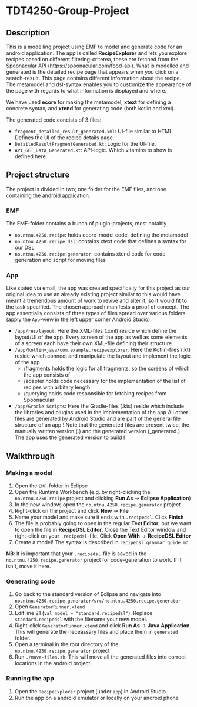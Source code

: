 # TDT4250-Group-Project
## Description
This is a modelling project using EMF to model and generate code for an android application. The app is called **RecipeExplorer** and lets you explore recipes based on different filtering-criterea, these are fetched from the Spoonacular API (https://spoonacular.com/food-api). What is modelled and generated is the detailed recipe page that appears when you click on a search-result. This page contains different information about the recipe. The metamodel and dsl-syntax enables you to customize the appearance of the page with regards to what information is displayed and where.

We have used **ecore** for making the metamodel, **xtext** for defining a concrete syntax, and **xtend** for generating code (both kotlin and xml).

The generated code concists of 3 files:
* `fragment_detailed_result_generated.xml`: UI-file similar to HTML. Defines the UI of the recipe details page.
* `DetailedResultFragmentGenerated.kt`: Logic for the UI-file. 
* `API_GET_Data_Generated.kt`: API-logic. Which vitamins to show is defined here.

## Project structure
The project is divided in two; one folder for the EMF files, and one containing the android application. 
### EMF
The EMF-folder contains a bunch of plugin-projects, most notably
* `no.ntnu.4250.recipe`: holds ecore-model code, defining the metamodel
* `no.ntnu.4250.recipe.dsl`: contains xtext code that defines a syntax for our DSL
* `no.ntnu.4250.recipe.generator`: contains xtend code for code generation and script for moving files
### App
Like stated via email, the app was created specifically for this project as our original idea to use an already existing project similar to this would have meant a tremendous amount of work to revive and alter it, so it would fit to the task specified. The chosen approach manifests a proof of concept. The app essentially consists of three types of files spread over various folders (apply the `App`-view in the left upper corner Android Studio):
* `/app/res/layout`: Here the XML-files (.xml) reside which define the layout/UI of the app. Every screen of the app as well as some elements of a screen each have their own XML-file defining their structure
* `/app/kotlin+java/com.example.recipeexplorer`: Here the Kotlin-files (.kt) reside which connect and manipulate the layout and implement the logic of the app
  * /fragments holds the logic for all fragments, so the screens of which the app consists of
  * /adapter holds code necessary for the implementation of the list of recipes with arbitary length
  * /querying holds code responsible for fetching recipes from Spoonacular
* `/app/Gradle Scripts`: Here the Gradle-files (.kts) reside which include the libraries and plugins used in the implementation of the app
All other files are generated by Android Studio and are part of the general file structure of an app
! Note that the generated files are present twice, the manually written version (<filename>.<file-suffix>) and the generated version (<filename>_generated.<file-suffix>). The app uses the generated version to build !

## Walkthrough
### Making a model
1. Open the `EMF`-folder in Eclipse
2. Open the Runtime Workbench (e.g. by right-clicking the `no.ntnu.4250.recipe` project and clicking **Run As** -> **Eclipse Application**)
3. In the new window, open the `no.ntnu.4250.recipe.generator` project
4. Right-click on the project and click **New** -> **File**
5. Name your model and make sure it ends with `.recipedsl`. Click **Finish**
6. The file is probably going to open in the regular **Text Editor**, but we want to open the file in **RecipeDSL Editor**. Close the Text Editor window and right-click on your `.recipedsl`-file. Click **Open With** -> **RecipeDSL Editor**
7. Create a model! The syntax is described in `recipedsl_grammar_guide.md`

**NB**: It is important that your `.recipedsl`-file is saved in the `no.ntnu.4250.recipe.generator` project for code-generation to work. If it isn't, move it here.

### Generating code
1. Go back to the standard version of Eclipse and navigate into `no.ntnu.4250.recipe.generator/src/no.ntnu.4250.recipe.generator`
2. Open `GeneratorRunner.xtend`
3. Edit line 21 (`val model = "standard.recipedsl"`). Replace `standard.recipedsl` with the filename your new model.
4. Right-click `GeneratorRunner.xtend` and click **Run As** -> **Java Application**. This will generate the neceassary files and place them in `generated` folder.
5. Open a terminal in the root directory of the `no.ntnu.4250.recipe.generator` project
6. Run `./move-files.sh`. This will move all the generated files into correct locations in the android project.

### Running the app
1. Open the `RecipeExplorer` project (under `app`) in Android Studio
2. Run the app on a android emulator or locally on your android phone
